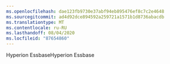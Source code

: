 ```yaml
---
ms.openlocfilehash: dae123fb9730e37abf94eb895476ef8c7c2e4648
ms.sourcegitcommit: ad4d92dce894592a259721a1571b1d8736abacdb
ms.translationtype: MT
ms.contentlocale: ru-RU
ms.lasthandoff: 08/04/2020
ms.locfileid: "87654860"
---
```

 <span data-ttu-id="ceb8c-101">Hyperion Essbase</span><span class="sxs-lookup"><span data-stu-id="ceb8c-101">Hyperion Essbase</span></span> 